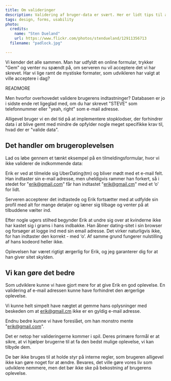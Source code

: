 ```yaml
---
title: Om valideringer
description: Validering af bruger-data er svært. Her er lidt tips til at gøre oplevelsen bedre
tags: design, forms, usability
photo:
  credits:
    name: "Sten Dueland"
    url: https://www.flickr.com/photos/stendueland/12911356713
  filename: "padlock.jpg"

---
```


Vi kender det alle sammen. Man har udfyldt en online formular, trykker "Gem" og venter nu spændt på, om serveren nu vil acceptere det vi har skrevet. Har vi lige ramt de mystiske formater, som udvikleren har valgt at ville acceptere i dag?

READMORE

Men hvorfor overhovedet validere brugerens indtastninger? Databasen er jo i sidste ende ret ligeglad med, om du har skrevet "STEVE" som telefonnummer eller "yeah, right" som e-mail adresse.

Alligevel bruger vi en del tid på at implementere stopklodser, der forhindrer data i at blive gemt med mindre de opfylder nogle meget specifikke krav til, hvad der er "valide data".

## Det handler om brugeroplevelsen

Lad os løbe gennem et tænkt eksempel på en tilmeldingsformular, hvor vi ikke validerer de indkommende data:

Erik er ved at tilmelde sig UberDating(tm) og bliver mødt med et e-mail felt. Han indtaster sin e-mail adresse, men uheldigvis rammer han forkert, så i stedet for "erik@gmail.com" får han indtastet "erik@gmail.cm" med et ‘o’ for lidt.

Serveren accepterer det indtastede og Erik fortsætter med at udfylde sin profil med alt for mange detaljer og læner sig tilbage og venter på at tilbuddene vælter ind.

Efter nogle ugers stilhed begynder Erik at undre sig over at kvinderne ikke har kastet sig i grams i hans indbakke. Han åbner dating-sitet i sin browser og forsøger at logge ind med sin email adresse. Det virker naturligvis ikke, for han indtaster den korrekt - med ‘o’. Af samme grund fungerer nulstilling af hans kodeord heller ikke.

Oplevelsen har været rigtigt ærgerlig for Erik, og jeg garanterer dig for at han giver sitet skylden.

## Vi kan gøre det bedre

Som udviklere kunne vi have gjort mere for at give Erik en god oplevelse. En validering af e-mail adressen kunne have forhindret den ærgerlige oplevelse.

Vi kunne helt simpelt have nægtet at gemme hans oplysninger med beskeden om at erik@gmail.cm ikke er en gyldig e-mail adresse.

Endnu bedre kunne vi have foreslået, om han monstro mente "erik@gmail.com".

Det er netop her valideringerne kommer i spil. Deres primære formål er at sikre, at vi hjælper brugerne til at fa den bedst mulige oplevelse, vi kan tilbyde dem.

De bør ikke bruges til at holde styr på interne regler, som brugeren alligevel ikke kan gøre noget for at ændre. Bevares, det ville gøre vores liv som udviklere nemmere, men det bør ikke ske på bekostning af brugerens oplevelse.
